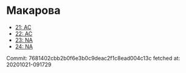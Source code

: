 # Макарова
- [21: AC](21.md)
- [22: AC](22.md)
- [23: NA](23.md)
- [24: NA](24.md)

Commit: 7681402cbb2b0f6e3b0c9deac2f1c8ead004c13c
 fetched at: 20201021-091729

